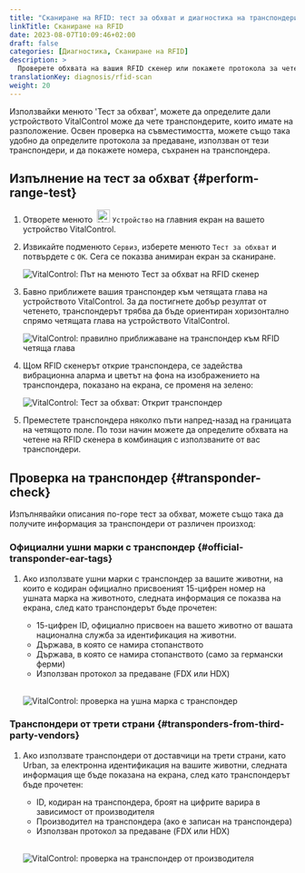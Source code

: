 ```yaml
---
title: "Сканиране на RFID: тест за обхват и диагностика на транспондери"
linkTitle: Сканиране на RFID
date: 2023-08-07T10:09:46+02:00
draft: false
categories: [Диагностика, Сканиране на RFID]
description: >
  Проверете обхвата на вашия RFID скенер или покажете протокола за четене и номерата, съхранени на неизвестни транспондери.
translationKey: diagnosis/rfid-scan
weight: 20
---
```


Използвайки менюто 'Тест за обхват', можете да определите дали устройството VitalControl може да чете транспондерите, които имате на разположение. Освен проверка на съвместимостта, можете също така удобно да определите протокола за предаване, използван от тези транспондери, и да покажете номера, съхранен на транспондера.

## Изпълнение на тест за обхват {#perform-range-test}

1. Отворете менюто &nbsp;<img src="/icons/device.svg" width="23" align="bottom" alt="Устройство" /> `Устройство` на главния екран на вашето устройство VitalControl.

1. Извикайте подменюто `Сервиз`, изберете менюто `Тест за обхват` и потвърдете с `OK`. Сега се показва анимиран екран за сканиране.

    ![VitalControl: Път на менюто Тест за обхват на RFID скенер](../images/rangetest.png "Тест за обхват на RFID скенер")

1.  Бавно приближете вашия транспондер към четящата глава на устройството VitalControl. За да постигнете добър резултат от четенето, транспондерът трябва да бъде ориентиран хоризонтално спрямо четящата глава на устройството VitalControl.

    ![VitalControl: правилно приближаване на транспондер към RFID четяща глава](/images/diagnosis/transponderscan.svg "Правилно сканиране на транспондер")

1. Щом RFID скенерът открие транспондера, се задейства вибрационна аларма и цветът на фона на изображението на транспондера, показано на екрана, се променя на зелено:

   ![VitalControl: Тест за обхват: Открит транспондер](../images/transponder-detected.png "Открит транспондер")

1. Преместете транспондера няколко пъти напред-назад на границата на четящото поле. По този начин можете да определите обхвата на четене на RFID скенера в комбинация с използваните от вас транспондери.

## Проверка на транспондер {#transponder-check}

Изпълнявайки описания по-горе тест за обхват, можете също така да получите информация за транспондери от различен произход:

### Официални ушни марки с транспондер {#official-transponder-ear-tags}

1. Ако използвате ушни марки с транспондер за вашите животни, на които е кодиран официално присвоеният 15-цифрен номер на ушната марка на животното, следната информация се показва на екрана, след като транспондерът бъде прочетен:

    - 15-цифрен ID, официално присвоен на вашето животно от вашата национална служба за идентификация на животни.
    - Държава, в която се намира стопанството
    - Държава, в която се намира стопанството (само за германски ферми)
    - Използван протокол за предаване (FDX или HDX)
    <br>

    ![VitalControl: проверка на ушна марка с транспондер](../images/transponder-official.png "Инфо официална ушна марка с транспондер")

### Транспондери от трети страни {#transponders-from-third-party-vendors}

1. Ако използвате транспондери от доставчици на трети страни, като Urban, за електронна идентификация на вашите животни, следната информация ще бъде показана на екрана, след като транспондерът бъде прочетен:

    - ID, кодиран на транспондера, броят на цифрите варира в зависимост от производителя
    - Производител на транспондера (ако е записан на транспондера)
    - Използван протокол за предаване (FDX или HDX)
    <br>

    ![VitalControl: проверка на транспондер от производителя](../images/transponder-manufacturer.png "Инфо транспондер от производителя")
